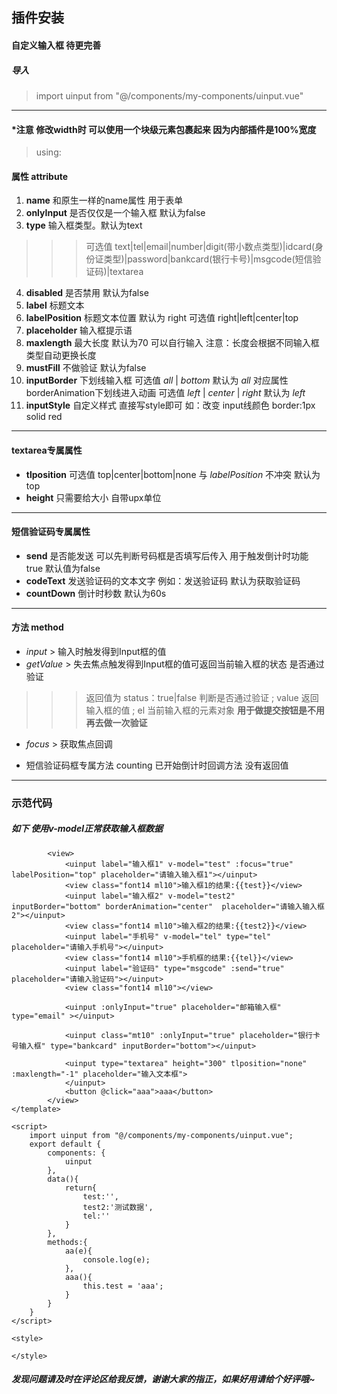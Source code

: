 
## 插件安装
#### 自定义输入框  待更完善 

##### 导入
> import uinput from "@/components/my-components/uinput.vue"

----------------------------------		
#### *注意 修改width时 可以使用一个块级元素包裹起来 因为内部插件是100%宽度

> using:
#### 属性 attribute
1. **name** 和原生一样的name属性 用于表单
2. **onlyInput** 是否仅仅是一个输入框 默认为false
3. **type** 输入框类型。默认为text 
>>> 可选值 text|tel|email|number|digit(带小数点类型)|idcard(身份证类型)|password|bankcard(银行卡号)|msgcode(短信验证码)|textarea
4. **disabled** 是否禁用 默认为false
5. **label** 标题文本 
6. **labelPosition** 标题文本位置 默认为 right 可选值 right|left|center|top
7. **placeholder** 输入框提示语
8. **maxlength** 最大长度  默认为70 可以自行输入 注意：长度会根据不同输入框类型自动更换长度
9. **mustFill** 不做验证 默认为false
10. **inputBorder** 下划线输入框  可选值 *all* | *bottom* 默认为 *all*  对应属性 borderAnimation下划线进入动画 可选值 *left* | *center* | *right* 默认为 *left* 
11. **inputStyle** 自定义样式 直接写style即可 如：改变 input线颜色 border:1px solid red
----------------------------------	

#### textarea专属属性
* **tlposition** 可选值 top|center|bottom|none 与  *labelPosition* 不冲突 默认为top 
* **height** 只需要给大小 自带upx单位

----------------------------------	

#### 短信验证码专属属性  
*  **send** 是否能发送 可以先判断号码框是否填写后传入 用于触发倒计时功能  true 默认值为false
*  **codeText** 发送验证码的文本文字  例如：发送验证码  默认为获取验证码
*  **countDown** 倒计时秒数 默认为60s 

----------------------------------	

#### 方法 method 
*  *input*    > 输入时触发得到Input框的值
*  *getValue* > 失去焦点触发得到Input框的值可返回当前输入框的状态 是否通过验证
>>> 返回值为 status：true|false 判断是否通过验证 ; value 返回输入框的值 ; el 当前输入框的元素对象 **用于做提交按钮是不用再去做一次验证**
*  *focus*    > 获取焦点回调
		
* 短信验证码框专属方法 counting 已开始倒计时回调方法 没有返回值

----------------------------------	

### 示范代码 
##### 如下 使用v-model正常获取输入框数据

```<template>
		<view>
			<uinput label="输入框1" v-model="test" :focus="true" labelPosition="top" placeholder="请输入输入框1"></uinput>
			<view class="font14 ml10">输入框1的结果:{{test}}</view>
			<uinput label="输入框2" v-model="test2" inputBorder="bottom" borderAnimation="center"  placeholder="请输入输入框2"></uinput>
			<view class="font14 ml10">输入框2的结果:{{test2}}</view>
			<uinput label="手机号" v-model="tel" type="tel" placeholder="请输入手机号"></uinput>
			<view class="font14 ml10">手机框的结果:{{tel}}</view>
			<uinput label="验证码" type="msgcode" :send="true" placeholder="请输入验证码"></uinput>
			<view class="font14 ml10"></view>
			
			<uinput :onlyInput="true" placeholder="邮箱输入框" type="email" ></uinput>
			
			<uinput class="mt10" :onlyInput="true" placeholder="银行卡号输入框" type="bankcard" inputBorder="bottom"></uinput>
			
			<uinput type="textarea" height="300" tlposition="none" :maxlength="-1" placeholder="输入文本框">
			</uinput>
			<button @click="aaa">aaa</button>
		</view>
</template>

<script>
	import uinput from "@/components/my-components/uinput.vue";
	export default {
		components: {
			uinput
		},
		data(){
			return{
				test:'',
				test2:'测试数据',
				tel:''
			}
		},
		methods:{
			aa(e){
				console.log(e);
			},
			aaa(){
				this.test = 'aaa';
			}
		}
	}
</script>

<style>
	
</style>
```

##### 发现问题请及时在评论区给我反馈，谢谢大家的指正，如果好用请给个好评哦~

	